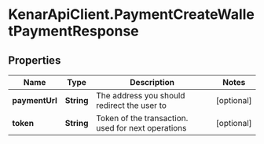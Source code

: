 # KenarApiClient.PaymentCreateWalletPaymentResponse

## Properties

Name | Type | Description | Notes
------------ | ------------- | ------------- | -------------
**paymentUrl** | **String** | The address you should redirect the user to | [optional] 
**token** | **String** | Token of the transaction. used for next operations | [optional] 



